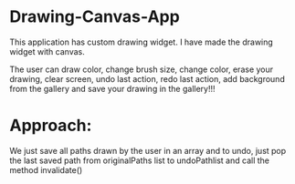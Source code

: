 # Drawing-Canvas-App

This application has custom drawing widget. I have made the drawing widget with canvas.

The user can draw color, change brush size, change color, erase your drawing, clear screen, undo last action, redo last action, add background from the gallery and save your drawing in the gallery!!!


# Approach:
We just save all paths drawn by the user in an array and to undo, just pop the last saved path from originalPaths list to undoPathlist and call the method invalidate()
